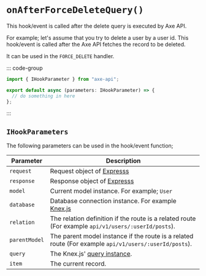 # `onAfterForceDeleteQuery()`

This hook/event is called after the delete query is executed by Axe API.

For example; let's assume that you try to delete a user by a user id. This hook/event is called after the Axe API fetches the record to be deleted.

It can be used in the `FORCE_DELETE` handler.

::: code-group

```ts [app/v1/Hooks/User/onAfterForceDeleteQuery.ts]
import { IHookParameter } from "axe-api";

export default async (parameters: IHookParameter) => {
  // do something in here
};
```

:::

## `IHookParameters`

The following parameters can be used in the hook/event function;

| Parameter     | Description                                                                                                                             |
| ------------- | --------------------------------------------------------------------------------------------------------------------------------------- |
| `request`     | Request object of <a href="https://expressjs.com/en/4x/api.html#req" target="_blank" rel="noreferrer">Expresss</a>                      |
| `response`    | Response object of <a href="https://expressjs.com/en/4x/api.html#res" target="_blank" rel="noreferrer">Expresss</a>                     |
| `model`       | Current model instance. For example; `User`                                                                                             |
| `database`    | Database connection instance. For example <a href="http://knexjs.org/#Installation-client" target="_blank" rel="noreferrer">Knex.js</a> |
| `relation`    | The relation definition if the route is a related route (For example `api/v1/users/:userId/posts`).                                     |
| `parentModel` | The parent model instance if the route is a related route (For example `api/v1/users/:userId/posts`).                                   |
| `query`       | The Knex.js' <a href="http://knexjs.org/#Builder-wheres" target="_blank" rel="noreferrer">query instance</a>.                           |
| `item`        | The current record.                                                                                                                     |
